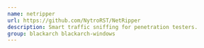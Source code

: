 ```yaml
---
name: netripper
url: https://github.com/NytroRST/NetRipper
description: Smart traffic sniffing for penetration testers.
group: blackarch blackarch-windows
---
```

